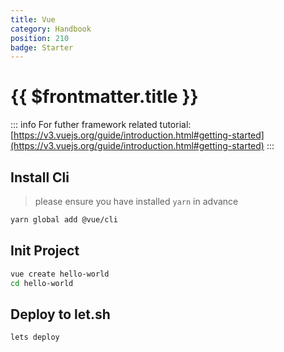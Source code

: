 ```yaml
---
title: Vue
category: Handbook
position: 210
badge: Starter
---
```


# {{ $frontmatter.title }}

::: info
For futher framework related tutorial: [https://v3.vuejs.org/guide/introduction.html#getting-started](https://v3.vuejs.org/guide/introduction.html#getting-started)
:::

## Install Cli

> please ensure you have installed `yarn` in advance

```bash
yarn global add @vue/cli
```

## Init Project

```bash
vue create hello-world
cd hello-world
```

## Deploy to let.sh

```bash
lets deploy
```
